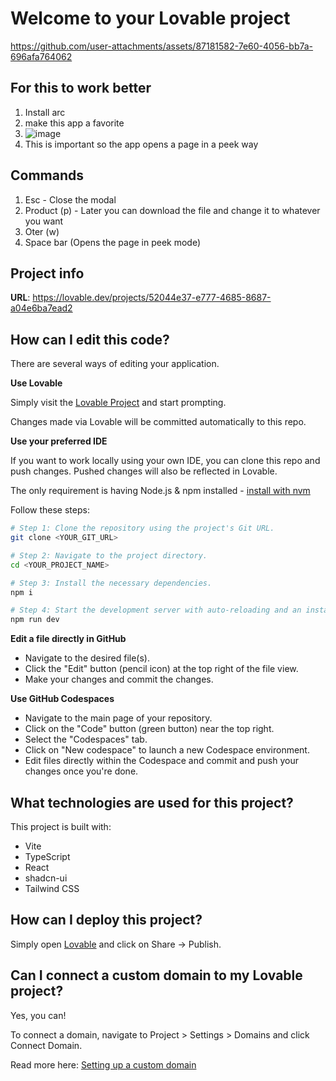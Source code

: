 # Welcome to your Lovable project



https://github.com/user-attachments/assets/87181582-7e60-4056-bb7a-696afa764062


## For this to work better
1. Install arc
2. make this app a favorite
3. ![image](https://github.com/user-attachments/assets/674f56e7-762a-4ccb-a6c8-0cba762cc03f)
4. This is important so the app opens a page in a peek way

## Commands 
1. Esc - Close the modal
2. Product (p) - Later you can download the file and change it to whatever you want
3. Oter (w)
4. Space bar (Opens the page in peek mode) 



## Project info

**URL**: https://lovable.dev/projects/52044e37-e777-4685-8687-a04e6ba7ead2

## How can I edit this code?

There are several ways of editing your application.

**Use Lovable**

Simply visit the [Lovable Project](https://lovable.dev/projects/52044e37-e777-4685-8687-a04e6ba7ead2) and start prompting.

Changes made via Lovable will be committed automatically to this repo.

**Use your preferred IDE**

If you want to work locally using your own IDE, you can clone this repo and push changes. Pushed changes will also be reflected in Lovable.

The only requirement is having Node.js & npm installed - [install with nvm](https://github.com/nvm-sh/nvm#installing-and-updating)

Follow these steps:

```sh
# Step 1: Clone the repository using the project's Git URL.
git clone <YOUR_GIT_URL>

# Step 2: Navigate to the project directory.
cd <YOUR_PROJECT_NAME>

# Step 3: Install the necessary dependencies.
npm i

# Step 4: Start the development server with auto-reloading and an instant preview.
npm run dev
```

**Edit a file directly in GitHub**

- Navigate to the desired file(s).
- Click the "Edit" button (pencil icon) at the top right of the file view.
- Make your changes and commit the changes.

**Use GitHub Codespaces**

- Navigate to the main page of your repository.
- Click on the "Code" button (green button) near the top right.
- Select the "Codespaces" tab.
- Click on "New codespace" to launch a new Codespace environment.
- Edit files directly within the Codespace and commit and push your changes once you're done.

## What technologies are used for this project?

This project is built with:

- Vite
- TypeScript
- React
- shadcn-ui
- Tailwind CSS

## How can I deploy this project?

Simply open [Lovable](https://lovable.dev/projects/52044e37-e777-4685-8687-a04e6ba7ead2) and click on Share -> Publish.

## Can I connect a custom domain to my Lovable project?

Yes, you can!

To connect a domain, navigate to Project > Settings > Domains and click Connect Domain.

Read more here: [Setting up a custom domain](https://docs.lovable.dev/tips-tricks/custom-domain#step-by-step-guide)
